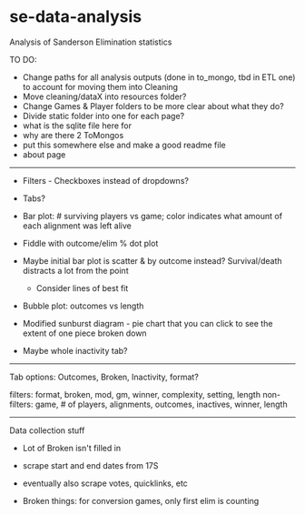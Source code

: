 # se-data-analysis
Analysis of Sanderson Elimination statistics 


TO DO:
- Change paths for all analysis outputs (done in to_mongo, tbd in ETL one) to account for moving them into Cleaning
- Move cleaning/dataX into resources folder? 
- Change Games & Player folders to be more clear about what they do?
- Divide static folder into one for each page? 
- what is the sqlite file here for
- why are there 2 ToMongos
- put this somewhere else and make a good readme file
- about page

__ __ __ 

- Filters - Checkboxes instead of dropdowns? 
- Tabs? 

- Bar plot: # surviving players vs game; color indicates what amount of each alignment was left alive
- Fiddle with outcome/elim % dot plot
- Maybe initial bar plot is scatter & by outcome instead? Survival/death distracts a lot from the point
    - Consider lines of best fit
- Bubble plot: outcomes vs length
- Modified sunburst diagram - pie chart that you can click to see the extent of one piece broken down
- Maybe whole inactivity tab? 

__ __ __ 

Tab options: Outcomes, Broken, Inactivity, format? 

filters: format, broken, mod, gm, winner, complexity, setting, length
non-filters: game, # of players, alignments, outcomes, inactives, winner, length

__ __ __

Data collection stuff
- Lot of Broken isn't filled in
- scrape start and end dates from 17S
- eventually also scrape votes, quicklinks, etc


- Broken things: for conversion games, only first elim is counting